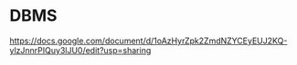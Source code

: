 # DBMS
https://docs.google.com/document/d/1oAzHyrZpk2ZmdNZYCEyEUJ2KQ-ylzJnnrPIQuy3lJU0/edit?usp=sharing
